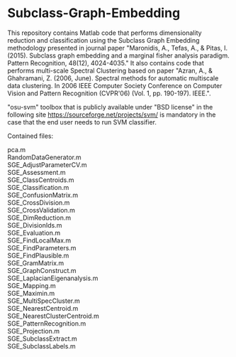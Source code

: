 # Subclass-Graph-Embedding
This repository contains Matlab code that performs dimensionality reduction and classification using the Subclass Graph Embedding methodology presented in journal paper "Maronidis, A., Tefas, A., &amp; Pitas, I. (2015). Subclass graph embedding and a marginal fisher analysis paradigm. Pattern Recognition, 48(12), 4024-4035." It also contains code that performs multi-scale Spectral Clustering based on paper "Azran, A., & Ghahramani, Z. (2006, June). Spectral methods for automatic multiscale data clustering. In 2006 IEEE Computer Society Conference on Computer Vision and Pattern Recognition (CVPR'06) (Vol. 1, pp. 190-197). IEEE.".

"osu-svm" toolbox that is publicly available under "BSD license" in the following site https://sourceforge.net/projects/svm/ is mandatory in the case that the end user needs to run SVM classifier.

Contained files:

pca.m <br/>
RandomDataGenerator.m <br/>
SGE_AdjustParameterCV.m <br/>
SGE_Assessment.m <br/>
SGE_ClassCentroids.m <br/>
SGE_Classification.m <br/>
SGE_ConfusionMatrix.m <br/>
SGE_CrossDivision.m <br/>
SGE_CrossValidation.m <br/>
SGE_DimReduction.m <br/>
SGE_DivisionIds.m <br/>
SGE_Evaluation.m <br/>
SGE_FindLocalMax.m <br/>
SGE_FindParameters.m <br/>
SGE_FindPlausible.m <br/>
SGE_GramMatrix.m <br/>
SGE_GraphConstruct.m <br/>
SGE_LaplacianEigenanalysis.m <br/>
SGE_Mapping.m <br/>
SGE_Maximin.m <br/>
SGE_MultiSpecCluster.m <br/>
SGE_NearestCentroid.m <br/>
SGE_NearestClusterCentroid.m <br/>
SGE_PatternRecognition.m <br/>
SGE_Projection.m <br/>
SGE_SubclassExtract.m <br/>
SGE_SubclassLabels.m <br/>
